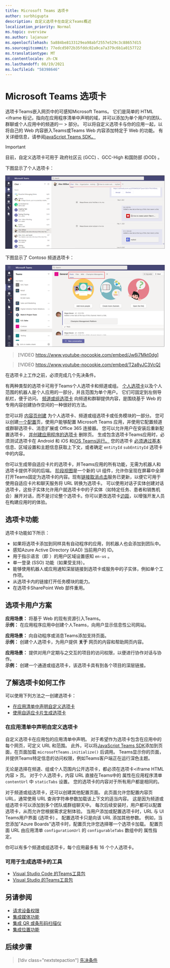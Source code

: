 ```yaml
---
title: Microsoft Teams 选项卡
author: surbhigupta
description: 自定义选项卡在自定义Teams概述
localization_priority: Normal
ms.topic: overview
ms.author: lajanuar
ms.openlocfilehash: 5a884be8133129ea98abf2557e529c3c88657d15
ms.sourcegitcommit: 77edcd5072b35fddc02a9ca7a379c6b1a0157722
ms.translationtype: MT
ms.contentlocale: zh-CN
ms.lasthandoff: 08/19/2021
ms.locfileid: "58398646"
---
```

# <a name="microsoft-teams-tabs"></a>Microsoft Teams 选项卡

选项卡Teams嵌入网页中的可感知Microsoft Teams。 它们是简单的 HTML <iframe 标记，指向在应用程序清单中声明的域，并可以添加为单个用户的团队、群聊或个人应用中的频道的一 \> 部分。 可以将自定义选项卡与你的应用一起，以将自己的 Web 内容嵌入Teams或Teams Web 内容添加特定于 Web 的功能。 有关详细信息，请参阅[javaScript Teams SDK。](/javascript/api/overview/msteams-client)

> [!IMPORTANT]
> 目前，自定义选项卡可用于 政府社区云 (GCC) 、GCC-High 和国防部 (DOD) 。

下图显示了个人选项卡：

![个人选项卡](../assets/images/tabs/personaltab.png)

下图显示了 Contoso 频道选项卡：

![频道或组选项卡](../assets/images/tabs/tabs.png)

> [!VIDEO https://www.youtube-nocookie.com/embed/Jw6i7Mkt0dg]


> [!VIDEO https://www.youtube-nocookie.com/embed/T2a8yJC3VcQ]

在选项卡上工作之前，必须完成几个先决条件。

有两种类型的选项卡可用于Teams个人选项卡和频道或组。 [个人选项卡](~/tabs/how-to/create-personal-tab.md)以及个人范围的机器人是个人应用的一部分，并且范围为单个用户。 它们可固定到左侧导航栏，便于访问。 [频道或组选项卡](~/tabs/how-to/create-channel-group-tab.md) 向频道和群聊提供内容，是围绕基于 Web 的专用内容创建协作空间的一种很好的方法。

您可以将 [内容页创建](~/tabs/how-to/create-tab-pages/content-page.md) 为个人选项卡、频道或组选项卡或任务模块的一部分。 您可以创建[一个配置](~/tabs/how-to/create-tab-pages/configuration-page.md)页，使用户能够配置 Microsoft Teams 应用，并使用它配置频道或群聊选项卡、消息扩展或 Office 365 连接器。 您可以允许用户在安装后重新配置选项卡， [并创建应用程序的选项卡](~/tabs/how-to/create-tab-pages/removal-page.md) 删除页。 生成包含选项卡Teams应用时，必须测试选项卡在 Android 和 iOS 和[iOS Teams运行。](~/tabs/design/tabs-mobile.md) 您的选项卡 [必须通过基本](~/tabs/how-to/access-teams-context.md) 信息、区域设置和主题信息获取上下文，或者确定 `entityId` `subEntityId` 选项卡中的内容。

你可以生成带自适应卡片的选项卡，并Teams应用的所有功能，无需为机器人和选项卡提供不同的后端。 [阶段视图](~/tabs/tabs-link-unfurling.md)是一个新的 UI 组件，允许你呈现在屏幕中全屏打开Teams固定为选项卡的内容。现有[链接取消点击](~/tabs/tabs-link-unfurling.md)服务已更新，以便它可用于使用自适应卡片和聊天服务将 URL 转换为选项卡。 可以使用对话[](~/tabs/how-to/conversational-tabs.md)子实体创建对话选项卡，这些子实体允许用户就选项卡中的子实体（如特定任务、患者和销售机会）展开对话，而不是讨论整个选项卡。你可以更改选项卡[边距](~/resources/removing-tab-margins.md)，以增强开发人员在构建应用时的体验。

## <a name="tab-features"></a>选项卡功能

选项卡功能如下所示：

* 如果将选项卡添加到同样具有自动程序的应用，则机器人也会添加到团队中。
* 感知Azure Active Directory (AAD) 当前用户的 ID。
* 用于指示语言（即 ）的用户区域设置感知 `en-us` 。
* 单一登录 (SSO) 功能（如果受支持）。
* 能够使用机器人或应用通知深层链接到选项卡或服务中的子实体，例如单个工作项。
* 从选项卡内的链接打开任务模块的能力。
* 在选项卡SharePoint Web 部件重用。

## <a name="tabs-user-scenarios"></a>选项卡用户方案

**应用场景：** 将基于 Web 的现有资源引入Teams。 \
**示例：** 在应用程序应用中创建个人Teams，向用户显示信息性公司网站。

**应用场景：** 向自动程序或消息Teams添加支持页面。 \
**示例：** 创建个人选项卡，为用户提供 **关于** 网页的内容和帮助网页内容。

**应用场景：** 提供对用户定期与之交互的项目的访问权限，以便进行协作对话与协作。 \
**示例：** 创建一个通道或组选项卡，该选项卡具有到各个项目的深层链接。

## <a name="understand-how-tabs-work"></a>了解选项卡如何工作

可以使用下列方法之一创建选项卡：

* [在应用清单中声明自定义选项卡](#declare-custom-tab-in-app-manifest)
* [使用自适应卡片生成选项卡](~/tabs/how-to/build-adaptive-card-tabs.md)

### <a name="declare-custom-tab-in-app-manifest"></a>在应用清单中声明自定义选项卡

自定义选项卡在应用包的应用清单中声明。 对于希望作为选项卡包含在应用中的每个网页，可定义 URL 和范围。 此外，可以将[JavaScript Teams SDK](/javascript/api/overview/msteams-client)添加到页面，在页面加载 `microsoftTeams.initialize()` 后调用。 Teams显示你的页面，并提供Teams特定信息的访问权限，例如Teams客户端正在运行深色主题。

无论是选择在频道、组或个人范围内公开选项卡，都必须在选项卡<iframe HTML 内容 \> 页。 [](~/tabs/how-to/create-tab-pages/content-page.md)对于个人选项卡，内容 URL 直接在Teams中的 属性在应用程序清单 `contentUrl` 中 `staticTabs` 设置。 您的选项卡的内容对于所有用户都是相同的。

对于频道或组选项卡，还可以创建其他配置页面。 此页面允许您配置内容页 URL，通常使用 URL 查询字符串参数加载该上下文的适当内容。 这是因为频道或组选项卡可以添加到多个团队或群组聊天中。 每次后续安装时，用户都可以配置选项卡，从而允许您根据需求定制体验。 当用户添加或配置选项卡时，URL 与 UI Teams用户界面 (选项卡) 。 配置选项卡只是向该 URL 添加其他参数。 例如，当您添加"Azure Boards"选项卡时，配置页允许您选择哪一个选项卡加载。 配置页面 URL 由应用清单  `configurationUrl` 的 `configurableTabs` 数组中的 属性指定。

你可以有多个频道或组选项卡，每个应用最多有 16 个个人选项卡。

### <a name="tools-you-can-use-to-build-tabs"></a>可用于生成选项卡的工具
* [Visual Studio Code 的Teams工具包](../toolkit/visual-studio-code-overview.md)
* [Visual Studio 的Teams工具包](../toolkit/visual-studio-overview.md)

## <a name="see-also"></a>另请参阅

* [请求设备权限](../concepts/device-capabilities/native-device-permissions.md)
* [集成媒体功能](../concepts/device-capabilities/mobile-camera-image-permissions.md)
* [集成 QR 或条形码扫描仪](../concepts/device-capabilities/qr-barcode-scanner-capability.md)
* [集成位置功能](../concepts/device-capabilities/location-capability.md)

## <a name="next-step"></a>后续步骤

> [!div class="nextstepaction"]
> [先决条件](~/tabs/how-to/tab-requirements.md)
